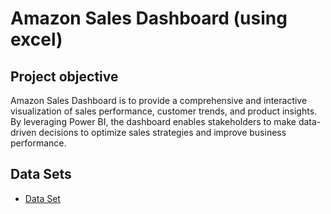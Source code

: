 # Amazon Sales Dashboard (using excel)

## Project objective
 Amazon Sales Dashboard is to provide a comprehensive and interactive visualization of sales performance, customer trends, and product insights. By leveraging Power BI, the dashboard enables stakeholders to make data-driven decisions to optimize sales strategies and improve business performance.

## Data Sets 
- <a href="https://github.com/lovelygupt862/PowerBI/blob/main/global_superstore.xlsx"> Data Set </a>

